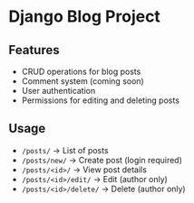 # Django Blog Project

## Features
- CRUD operations for blog posts
- Comment system (coming soon)
- User authentication
- Permissions for editing and deleting posts

## Usage
- `/posts/` → List of posts
- `/posts/new/` → Create post (login required)
- `/posts/<id>/` → View post details
- `/posts/<id>/edit/` → Edit (author only)
- `/posts/<id>/delete/` → Delete (author only)

